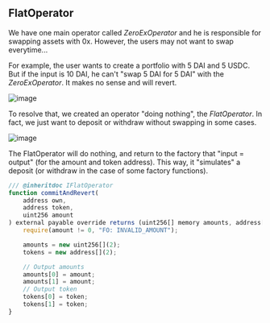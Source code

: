 ## FlatOperator

We have one main operator called _ZeroExOperator_ and he is responsible for swapping assets with 0x.
However, the users may not want to swap everytime...

For example, the user wants to create a portfolio with 5 DAI and 5 USDC. But if the input is 10 DAI, he can't "swap 5 DAI for 5 DAI" with the _ZeroExOperator_. It makes no sense and will revert.

![image](https://user-images.githubusercontent.com/22816913/137106682-02211ca4-cafd-4dea-a254-c4726e1109f5.png)

To resolve that, we created an operator "doing nothing", the _FlatOperator_.
In fact, we just want to deposit or withdraw without swapping in some cases.

![image](https://user-images.githubusercontent.com/22816913/137106149-217ff4d2-e1df-47ab-b7a4-765d41f48af6.png)

The FlatOperator will do nothing, and return to the factory that "input = output" (for the amount and token address). This way, it "simulates" a deposit (or withdraw in the case of some factory functions).

```javascript
/// @inheritdoc IFlatOperator
function commitAndRevert(
    address own,
    address token,
    uint256 amount
) external payable override returns (uint256[] memory amounts, address[] memory tokens) {
    require(amount != 0, "FO: INVALID_AMOUNT");

    amounts = new uint256[](2);
    tokens = new address[](2);

    // Output amounts
    amounts[0] = amount;
    amounts[1] = amount;
    // Output token
    tokens[0] = token;
    tokens[1] = token;
}
```
